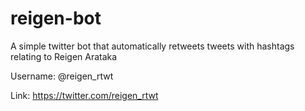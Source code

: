 # reigen-bot

A simple twitter bot that automatically retweets tweets with hashtags relating to Reigen Arataka

Username: @reigen_rtwt

Link: https://twitter.com/reigen_rtwt
